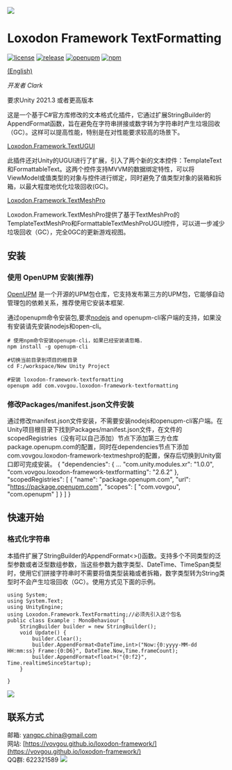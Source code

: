 ![](docs/images/icon.png)

# Loxodon Framework TextFormatting

[![license](https://img.shields.io/github/license/vovgou/loxodon-framework?color=blue)](https://github.com/vovgou/loxodon-framework/blob/master/LICENSE) [![release](https://img.shields.io/github/v/tag/vovgou/loxodon-framework?label=release)](https://github.com/vovgou/loxodon-framework/releases)
[![openupm](https://img.shields.io/npm/v/com.vovgou.loxodon-framework-textformatting?label=openupm&registry_uri=https://package.openupm.com)](https://openupm.com/packages/com.vovgou.loxodon-framework-textformatting/)
[![npm](https://img.shields.io/npm/v/com.vovgou.loxodon-framework-textformatting)](https://www.npmjs.com/package/com.vovgou.loxodon-framework-textformatting)

[(English)](README.md)

*开发者 Clark*

要求Unity 2021.3 或者更高版本

这是一个基于C#官方库修改的文本格式化插件，它通过扩展StringBuilder的AppendFormat函数，旨在避免在字符串拼接或数字转为字符串时产生垃圾回收（GC）。这样可以提高性能，特别是在对性能要求较高的场景下。

[Loxodon.Framework.TextUGUI](https://github.com/vovgou/loxodon-framework?path=Loxodon.Framework.TextUGUI)

此插件还对Unity的UGUI进行了扩展，引入了两个新的文本控件：TemplateText和FormattableText。这两个控件支持MVVM的数据绑定特性，可以将ViewModel或值类型的对象与控件进行绑定，同时避免了值类型对象的装箱和拆箱，以最大程度地优化垃圾回收(GC)。

[Loxodon.Framework.TextMeshPro](https://github.com/vovgou/loxodon-framework?path=Loxodon.Framework.TextMeshPro)

Loxodon.Framework.TextMeshPro提供了基于TextMeshPro的TemplateTextMeshPro和FormattableTextMeshProUGUI控件，可以进一步减少垃圾回收（GC），完全0GC的更新游戏视图。

## 安装

### 使用 OpenUPM 安装(推荐)

[OpenUPM](https://openupm.com/) 是一个开源的UPM包仓库，它支持发布第三方的UPM包，它能够自动管理包的依赖关系，推荐使用它安装本框架.

通过openupm命令安装包,要求[nodejs](https://nodejs.org/en/download/) and openupm-cli客户端的支持，如果没有安装请先安装nodejs和open-cli。

    # 使用npm命令安装openupm-cli，如果已经安装请忽略.
    npm install -g openupm-cli

    #切换当前目录到项目的根目录
    cd F:/workspace/New Unity Project

    #安装 loxodon-framework-textformatting
    openupm add com.vovgou.loxodon-framework-textformatting

### 修改Packages/manifest.json文件安装

通过修改manifest.json文件安装，不需要安装nodejs和openupm-cli客户端。在Unity项目根目录下找到Packages/manifest.json文件，在文件的scopedRegistries（没有可以自己添加）节点下添加第三方仓库package.openupm.com的配置，同时在dependencies节点下添加com.vovgou.loxodon-framework-textmeshpro的配置，保存后切换到Unity窗口即可完成安装。
 {
      "dependencies": {
        ...
        "com.unity.modules.xr": "1.0.0",
        "com.vovgou.loxodon-framework-textformatting": "2.6.2"
      },
      "scopedRegistries": [ {
          "name": "package.openupm.com",
          "url": "https://package.openupm.com",
          "scopes": [
            "com.vovgou",
            "com.openupm"
          ]
        }
      ]
    }

## 快速开始

### 格式化字符串

  本插件扩展了StringBuilder的AppendFormat<>()函数。支持多个不同类型的泛型参数或者泛型数组参数，当这些参数为数字类型、DateTime、TimeSpan类型时，使用它们拼接字符串时不需要将值类型装箱或者拆箱，数字类型转为String类型时不会产生垃圾回收（GC）。使用方式见下面的示例。

	using System;
	using System.Text;
	using UnityEngine;
	using Loxodon.Framework.TextFormatting;//必须先引入这个包名
	public class Example : MonoBehaviour {
	    StringBuilder builder = new StringBuilder();
	    void Update() {
	        builder.Clear();
	        builder.AppendFormat<DateTime,int>("Now:{0:yyyy-MM-dd HH:mm:ss} Frame:{0:D6}", DateTime.Now,Time.frameCount);
	        builder.AppendFormat<float>("{0:f2}", Time.realtimeSinceStartup);       
	    }

	}

![](docs/images/append_format.png)

## 联系方式
邮箱: [yangpc.china@gmail.com](mailto:yangpc.china@gmail.com)   
网站: [https://vovgou.github.io/loxodon-framework/](https://vovgou.github.io/loxodon-framework/)  
QQ群: 622321589 [![](https://pub.idqqimg.com/wpa/images/group.png)](https:////shang.qq.com/wpa/qunwpa?idkey=71c1e43c24900ee84aeffc76fb67c0bacddc3f62a516fe80eae6b9521f872c59)
